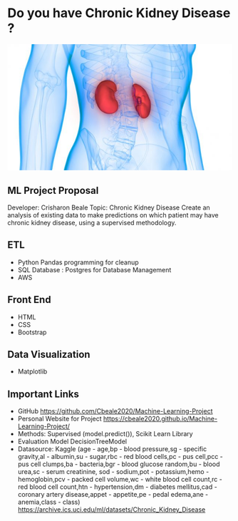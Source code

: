 # Do you have Chronic Kidney Disease ?
![Header-Image](Images/kidney-anatomy.jpg)

## ML Project Proposal
Developer: Crisharon Beale
Topic: Chronic Kidney Disease
Create an analysis of existing data to make predictions on which patient may have chronic kidney disease, using a supervised methodology.

## ETL
* Python Pandas programming for cleanup
* SQL Database : Postgres for Database Management
* AWS

## Front End
* HTML
* CSS
* Bootstrap

## Data Visualization
* Matplotlib

## Important Links
* GitHub https://github.com/Cbeale2020/Machine-Learning-Project 
* Personal Website for Project https://cbeale2020.github.io/Machine-Learning-Project/
* Methods: Supervised (model.predict()), Scikit Learn Library
* Evaluation Model DecisionTreeModel 
* Datasource: Kaggle (age - age,bp - blood pressure,sg - specific gravity,al - albumin,su - sugar,rbc - red blood cells,pc - pus cell,pcc - pus cell clumps,ba - bacteria,bgr - blood glucose random,bu - blood urea,sc - serum creatinine, sod - sodium,pot - potassium,hemo - hemoglobin,pcv - packed cell volume,wc - white blood cell count,rc - red blood cell count,htn - hypertension,dm - diabetes mellitus,cad - coronary artery disease,appet - appetite,pe - pedal edema,ane - anemia,class - class)
https://archive.ics.uci.edu/ml/datasets/Chronic_Kidney_Disease 
